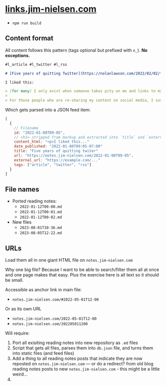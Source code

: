 # [links.jim-nielsen.com](https://links.jim-nielsen.com)

- `npm run build`

## Content format

All content follows this pattern (tags optional but prefixed with `n_`). **No exceptions.**

```md
#l_article #l_twitter #l_rss

# [Five years of quitting Twitter](https://nolanlawson.com/2022/02/02/five-years-of-quitting-twitter/)

I liked this:

> [for many] I only exist when someone takes pity on me and links to my blog from Twitter, Reddit, Hacker News, or a big site like CSS Tricks...
>
> For those people who are re-sharing my content on social media, I suspect most of them found it from their RSS feed. So RSS definitely still seems alive and well, even if it’s just a small upstream tributary for the roaring downstream river of Twitter, Reddit, etc
```

Which gets parsed into a JSON feed item:

```js
[
  {
    // Filename
    id: "2022-01-08T09-05",
    // <h1> stripped from markup and extracted into `title` and `external_url`
    content_html: "<p>I liked this..."
    date_published: "2022-01-08T09:05-07:00"
    title: "Five years of quitting twiter"
    url: "https://notes.jim-nielsen.com/2022-01-08T09-05",
    external_url: "https://example.com/..."
    tags: ["article", "twitter", "rss"]
  }
]
```

## File names

- Ported reading notes:
  - `2022-01-12T00-00.md`
  - `2022-01-12T00-01.md`
  - `2022-01-12T00-02.md`
- New files
  - `2023-08-01T10-36.md`
  - `2023-08-05T12-22.md`

## URLs

Load them all in one giant HTML file on `notes.jim-nielsen.com`

Why one big file? Because I want to be able to search/filter them all at once and one page makes that easy. Plus the exercise here is all text so it should be small.

Accessible as anchor link in main file:

- `notes.jim-nielsen.com/#2022-05-01T12-00`

Or as its own URL

- `notes.jim-nielsen.com/2022-05-01T12-00`
- `notes.jim-nielsen.com/202205011200`

Will require:

1. Port all exisiting reading notes into new repository as `.md` files
2. Script that gets all files, parses them into `db.json` file, and turns them into static files (and feed files)
3. Add a thing to all reading notes posts that indicate they are now reposted on `notes.jim-nielsen.com` — or do a redirect? from old blog reading notes posts to new `notes.jim-nielsen.com` - this might be a little weird...
4.
